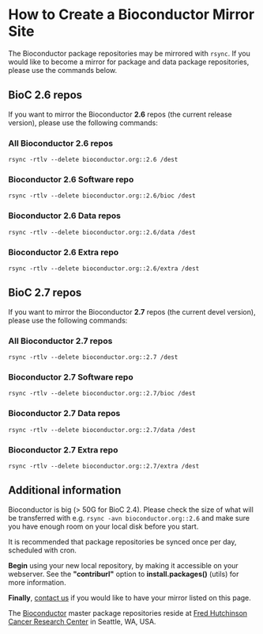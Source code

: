 # How to Create a Bioconductor Mirror Site #

The Bioconductor package repositories may be mirrored with `rsync`.  If
you would like to become a mirror for package and data package
repositories, please use the commands below.

## BioC 2.6 repos ##

If you want to mirror the Bioconductor **2.6** repos (the current
release version), please use the following commands:

### All Bioconductor 2.6 repos ###

    rsync -rtlv --delete bioconductor.org::2.6 /dest

### Bioconductor 2.6 Software repo ###

    rsync -rtlv --delete bioconductor.org::2.6/bioc /dest

### Bioconductor 2.6 Data repos ###

    rsync -rtlv --delete bioconductor.org::2.6/data /dest

### Bioconductor 2.6 Extra repo ###

    rsync -rtlv --delete bioconductor.org::2.6/extra /dest


## BioC 2.7 repos ##

If you want to mirror the Bioconductor **2.7** repos (the current
devel version), please use the following commands:

### All Bioconductor 2.7 repos ### 

    rsync -rtlv --delete bioconductor.org::2.7 /dest

### Bioconductor 2.7 Software repo ### 

    rsync -rtlv --delete bioconductor.org::2.7/bioc /dest

### Bioconductor 2.7 Data repos ### 

    rsync -rtlv --delete bioconductor.org::2.7/data /dest


### Bioconductor 2.7 Extra repo ### 

    rsync -rtlv --delete bioconductor.org::2.7/extra /dest


## Additional information ##

Bioconductor is big (> 50G for BioC 2.4). Please check the size of
what will be transferred with e.g. `rsync -avn bioconductor.org::2.6`
and make sure you have enough room on your local disk before you
start.

It is recommended that package repositories be synced once per day,
scheduled with cron.

**Begin** using your new local repository, by making it accessible on
your webserver. See the **"contriburl"** option to
**install.packages()** (utils) for more information.

**Finally**, [contact us](mailto:webmaster@bioconductor.org) if you
would like to have your mirror listed on this page.

The [Bioconductor](/) master package repositories reside at [Fred
Hutchinson Cancer Research Center](http://www.fhcrc.org/) in Seattle,
WA, USA.

        
